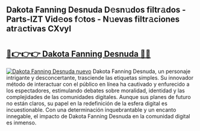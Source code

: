 ## Dakota Fanning Desnuda D𝚎sn𝚞dos filtr𝚊dos - Parts-lZT Vid𝚎os f𝚘tos - N𝚞evas filtr𝚊ciones atr𝚊ctivas CXvyI

# <h2><a href="http://mbby7p.tromn.icu/?c=Dakota+Fanning+Desnuda">🔗👉👉👉 Dakota Fanning Desnuda 🔗🔗</a></h2>

[![Dakota Fanning Desnuda nuevo](https://i.imgur.com/pEAQMta.gif)](http://mbby7p.tromn.icu/?c=Dakota+Fanning+Desnuda)
Dakota Fanning Desnuda, un personaje intrigante y desconcertante, trasciende las etiquetas simples. Su innovador método de interactuar con el público en línea ha cautivado y enfurecido a los espectadores, estimulando debates sobre moralidad, identidad y las complejidades de las comunidades digitales. Aunque sus planes de futuro no están claros, su papel en la redefinición de la esfera digital es incuestionable. Con una determinación inquebrantable y un encanto innegable, el impacto de Dakota Fanning Desnuda en la comunidad digital es inmenso.
